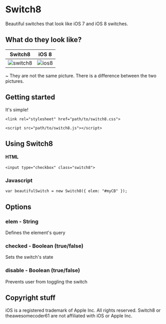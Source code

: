 Switch8
=======

Beautiful switches that look like iOS 7 and iOS 8 switches.

## What do they look like?
| Switch8        | iOS 8           |
| ------------- |:-------------:|
| ![switch8](http://i.imgur.com/8WNMXgG.png) | ![ios8](http://i.imgur.com/OA7HW81.jpg) |

~ They are not the same picture. There is a difference between the two pictures.

## Getting started
It's simple!

`<link rel="stylesheet" href="path/to/switch8.css">`

`<script src="path/to/switch8.js"></script>`

## Using Switch8
#### HTML
`<input type="checkbox" class="switch8">`
### Javascript
`var beautifulSwitch = new Switch8({ elem: "#myCB" });`

## Options
### elem - String
Defines the element's query
### checked - Boolean (true/false)
Sets the switch's state
### disable - Boolean (true/false)
Prevents user from toggling the switch

## Copyright stuff
iOS is a registered trademark of Apple Inc. All rights reserved. Switch8 or theawesomecoder61 are not affiliated with iOS or Apple Inc.
